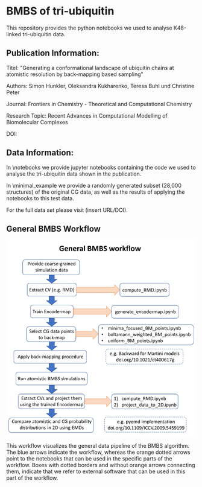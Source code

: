 # BMBS of tri-ubiquitin

This repository provides the python notebooks we used to analyse K48-linked tri-ubiquitin data.

## Publication Information:

Titel: "Generating a conformational landscape of ubiquitin chains at atomistic resolution by back-mapping based sampling"

Authors: Simon Hunkler, Oleksandra Kukharenko, Teresa Buhl und Christine Peter

Journal: Frontiers in Chemistry - Theoretical and Computational Chemistry

Research Topic: Recent Advances in Computational Modelling of Biomolecular Complexes

DOI:

## Data Information:

In \notebooks we provide jupyter notebooks containing the code we used to analyse the tri-ubiquitin data shown in the publication.

In \minimal_example we provide a randomly generated subset (28,000 structures) of the original CG data, 
as well as the results of applying the notebooks to this test data.

For the full data set please visit (insert URL/DOI).

## General BMBS Workflow

![plot](tri-Ub_BMBS_workflow.png)

This workflow visualizes the general data pipeline of the BMBS algorithm.
The blue arrows indicate the workflow, whereas the orange dotted arrows point to the notebooks that can be used in the specific parts of the workflow.
Boxes with dotted borders and without orange arrows connecting them, indicate that we refer to external software that can be used in this part of the workflow.